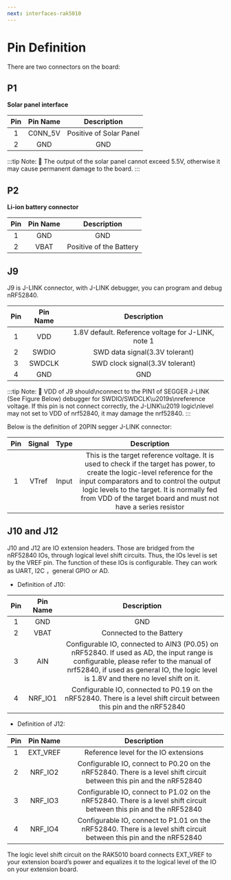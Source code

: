 ```yaml
---
next: interfaces-rak5010
---
```


# Pin Definition

There are two connectors on the board:

## P1

**Solar panel interface**

|Pin|Pin Name|Description| 
|:----:|:----:|:----:| 
| 1 | C0NN\_5V | Positive of Solar Panel | 
| 2 | GND | GND | 

:::tip Note:
:pencil: The output of the solar panel cannot exceed 5.5V, otherwise it may cause permanent damage to the board.
:::

## P2

**Li-ion battery connector**

|Pin|Pin Name|Description| 
|:----:|:----:|:----:| 
| 1 | GND | GND | 
| 2 | VBAT | Positive of the Battery | 


## J9

J9 is J-LINK connector, with J-LINK debugger, you can program and debug nRF52840.

|Pin|Pin Name|Description| 
| :----: | :----: | :----: | 
| 1 | VDD | 1.8V default. Reference voltage for J-LINK, note 1 | 
| 2 | SWDIO | SWD data signal(3.3V tolerant) | 
| 3 | SWDCLK | SWD clock signal(3.3V tolerant) | 
| 4 | GND | GND | 

:::tip Note:
:pencil: VDD of J9 should\nconnect to the PIN1 of SEGGER J-LINK (See Figure Below) debugger for SWDIO\/SWDCLK\u2019s\nreference voltage. If this pin is not connect correctly, the J-LINK\u2019 logic\nlevel may not set to VDD of nrf52840, it may damage the nrf52840.
:::


Below is the definition of 20PIN segger J-LINK connector:

<rk-img
  src="/assets/images/datasheet/rak5010/j-link-pinout.png"
  width="100%"
  figure-number="1"
  caption="J-LINK Pinout"
/>

| Pin | Signal | Type | Description | 
| :----: | :----: | :----: | :----: | 
| 1 | VTref | Input | This is the target reference voltage. It is used to check if the target has power, to create the logic-level reference for the input comparators and to control the output logic levels to the target. It is normally fed from VDD of the target board and must not have a series resistor | 


## J10 and J12

J10 and J12 are IO extension headers. Those are bridged from the nRF52840 IOs, through logical level shift circuits. Thus, the IOs level is set by the VREF pin. The function of these IOs is configurable. They can work as UART, I2C ，general GPIO or AD.

- Definition of J10:

| Pin | Pin Name | Description | 
| :----: | :----: | :----: | 
| 1 | GND | GND | 
| 2 | VBAT | Connected to the Battery | 
| 3 | AIN | Configurable IO, connected to AIN3 (P0.05) on nRF52840. If used as AD, the input range is configurable, please refer to the manual of nrf52840, if used as general IO, the logic level is 1.8V and there no level shift on it. | 
| 4 | NRF\_IO1 | Configurable IO, connected to P0.19 on the nRF52840. There is a level shift circuit between this pin and the nRF52840 | 


- Definition of J12:

|Pin|Pin Name|Description| 
| :----: | :----: | :----: | 
| 1 | EXT\_VREF | Reference level for the IO extensions | 
| 2 | NRF\_IO2 | Configurable IO, connect to P0.20 on the nRF52840. There is a level shift circuit between this pin and the nRF52840 | 
| 3 | NRF\_IO3 | Configurable IO, connect to P1.02 on the nRF52840. There is a level shift circuit between this pin and the nRF52840 | 
| 4 | NRF\_IO4 | Configurable IO, connect to P1.01 on the nRF52840. There is a level shift circuit between this pin and the nRF52840 | 


The logic level shift circuit on the RAK5010 board connects EXT_VREF to your extension board’s power and equalizes it to the logical level of the IO on your extension board.


<rk-img
  src="/assets/images/datasheet/rak5010/typical-converter-circuitry.jpg"
  width="100%"
  figure-number="2"
  caption="Typical Converter Circuitry"
/>